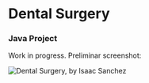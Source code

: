 # Dental Surgery
### Java Project

Work in progress. Preliminar screenshot:

![Dental Surgery, by Isaac Sanchez](https://github.com/jelitter/Dental-Surgery/blob/master/DentalSurgery.png)